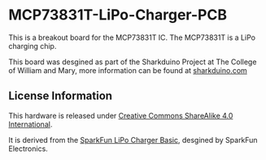 # MCP73831T-LiPo-Charger-PCB

This is a breakout board for the MCP73831T IC. The MCP73831T is a LiPo charging chip.

This board was desgined as part of the Sharkduino Project at The College of William and Mary, more information can be found at [sharkduino.com](http://www.sharkduino.com)

## License Information

This hardware is released under [Creative Commons ShareAlike 4.0 International](https://creativecommons.org/licenses/by-sa/4.0/).

It is derived from the [SparkFun LiPo Charger Basic](https://github.com/sparkfun/Lipo_Charger_Basic-microUSB/tree/V_1.0), desgined by SparkFun Electronics.